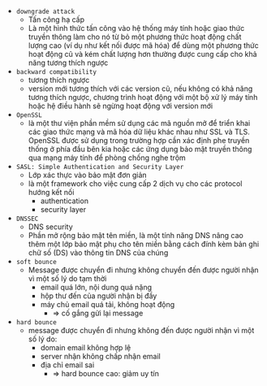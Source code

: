 - `downgrade attack`
  - Tấn công hạ cấp
  - Là một hình thức tấn công vào hệ thống máy tính hoặc giao thức truyền thông làm cho nó từ bỏ một phương thức hoạt động chất lượng cao (ví dụ như kết nối được mã hóa) để dùng một phương thức hoạt động cũ và kém chất lượng hơn thường được cung cấp cho khả năng tương thích ngược
- `backward compatibility` 
  - tương thích ngược
  - version mới tương thích với các version cũ, nếu không có khả năng tương thích ngược, chương trình hoạt động với một bộ xử lý máy tính hoặc hệ điều hành sẽ ngừng hoạt động với version mới
- `OpenSSL`
  - là một thư viện phần mềm sử dụng các mã nguồn mở để triển khai các giao thức mạng và mã hóa dữ liệu khác nhau như SSL và TLS. OpenSSL được sử dụng trong trường hợp cần xác định phe truyền thống ở phía đầu bên kia hoặc các ứng dụng bảo mật truyền thông qua mạng máy tính để phòng chống nghe trộm
- `SASL: Simple Authentication and Security Layer`
  - Lớp xác thực vào bảo mật đơn giản
  - là một framework cho việc cung cấp 2 dịch vụ cho các protocol hướng kết nối
    - authentication 
    - security layer
- `DNSSEC`
  - DNS security
  - Phần mở rộng bảo mật tên miền, là một tính năng DNS nâng cao thêm một lớp bảo mật phụ cho tên miền bằng cách đính kèm bản ghi chữ số (DS) vào thông tin DNS của chúng
- `soft bounce`
  - Message được chuyển đi nhưng không chuyển đến được người nhận vì một số lý do tạm thời
    + email quá lớn, nội dung quá nặng
    + hộp thư đến của người nhận bị đầy
    + máy chủ email quá tải, không hoạt động
      - => cố gắng gửi lại message
- `hard bounce`
  - message được chuyển đi nhưng không đến được người nhận vì một số lý do:
    - domain email không hợp lệ
    - server nhận không chấp nhận email
    - địa chỉ email sai
      - => hard bounce cao: giảm uy tín
      

